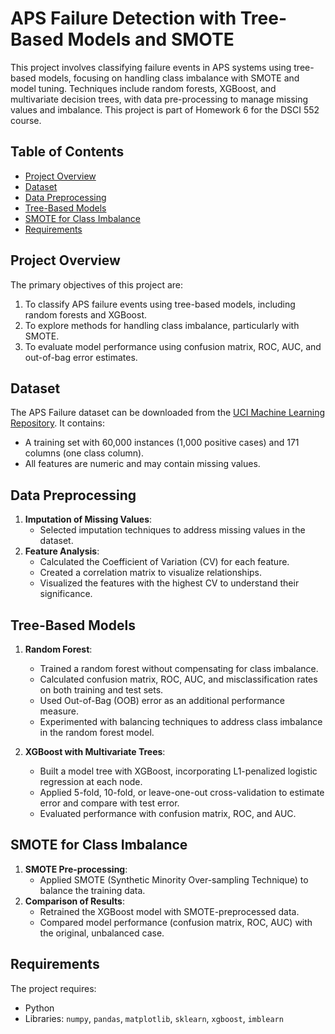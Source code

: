 # APS Failure Detection with Tree-Based Models and SMOTE

This project involves classifying failure events in APS systems using tree-based models, focusing on handling class imbalance with SMOTE and model tuning. Techniques include random forests, XGBoost, and multivariate decision trees, with data pre-processing to manage missing values and imbalance. This project is part of Homework 6 for the DSCI 552 course.

## Table of Contents
- [Project Overview](#project-overview)
- [Dataset](#dataset)
- [Data Preprocessing](#data-preprocessing)
- [Tree-Based Models](#tree-based-models)
- [SMOTE for Class Imbalance](#smote-for-class-imbalance)
- [Requirements](#requirements)

## Project Overview
The primary objectives of this project are:
1. To classify APS failure events using tree-based models, including random forests and XGBoost.
2. To explore methods for handling class imbalance, particularly with SMOTE.
3. To evaluate model performance using confusion matrix, ROC, AUC, and out-of-bag error estimates.

## Dataset
The APS Failure dataset can be downloaded from the [UCI Machine Learning Repository](https://archive.ics.uci.edu/ml/datasets/APS+Failure+at+Scania+Trucks). It contains:
- A training set with 60,000 instances (1,000 positive cases) and 171 columns (one class column).
- All features are numeric and may contain missing values.

## Data Preprocessing
1. **Imputation of Missing Values**: 
   - Selected imputation techniques to address missing values in the dataset.
2. **Feature Analysis**:
   - Calculated the Coefficient of Variation (CV) for each feature.
   - Created a correlation matrix to visualize relationships.
   - Visualized the features with the highest CV to understand their significance.

## Tree-Based Models
1. **Random Forest**:
   - Trained a random forest without compensating for class imbalance.
   - Calculated confusion matrix, ROC, AUC, and misclassification rates on both training and test sets.
   - Used Out-of-Bag (OOB) error as an additional performance measure.
   - Experimented with balancing techniques to address class imbalance in the random forest model.

2. **XGBoost with Multivariate Trees**:
   - Built a model tree with XGBoost, incorporating L1-penalized logistic regression at each node.
   - Applied 5-fold, 10-fold, or leave-one-out cross-validation to estimate error and compare with test error.
   - Evaluated performance with confusion matrix, ROC, and AUC.

## SMOTE for Class Imbalance
1. **SMOTE Pre-processing**:
   - Applied SMOTE (Synthetic Minority Over-sampling Technique) to balance the training data.
2. **Comparison of Results**:
   - Retrained the XGBoost model with SMOTE-preprocessed data.
   - Compared model performance (confusion matrix, ROC, AUC) with the original, unbalanced case.

## Requirements
The project requires:
- Python
- Libraries: `numpy`, `pandas`, `matplotlib`, `sklearn`, `xgboost`, `imblearn`

